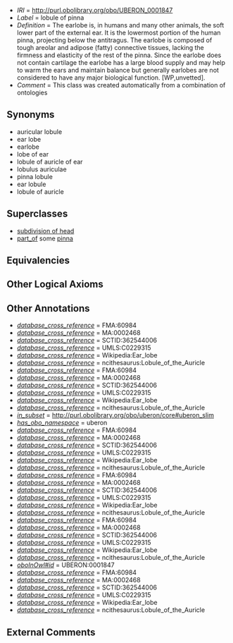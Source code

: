  * *IRI* = http://purl.obolibrary.org/obo/UBERON_0001847
 * *Label* = lobule of pinna
 * *Definition* = The earlobe is, in humans and many other animals, the soft lower part of the external ear. It is the lowermost portion of the human pinna, projecting below the antitragus. The earlobe is composed of tough areolar and adipose (fatty) connective tissues, lacking the firmness and elasticity of the rest of the pinna. Since the earlobe does not contain cartilage the earlobe has a large blood supply and may help to warm the ears and maintain balance but generally earlobes are not considered to have any major biological function. [WP,unvetted].
 * *Comment* = This class was created automatically from a combination of ontologies

## Synonyms

 * auricular lobule
 * ear lobe
 * earlobe
 * lobe of ear
 * lobule of auricle of ear
 * lobulus auriculae
 * pinna lobule
 * ear lobule
 * lobule of auricle

## Superclasses

 * [subdivision of head](../../UBERON/44/UBERON_0001444.md)
 * [part_of](../../BFO/50/BFO_0000050.md) some [pinna](../../UBERON/57/UBERON_0001757.md)

## Equivalencies


## Other Logical Axioms


## Other Annotations

 * *[database_cross_reference](../../ef/oboInOwl#hasDbXref.md)* = FMA:60984
 * *[database_cross_reference](../../ef/oboInOwl#hasDbXref.md)* = MA:0002468
 * *[database_cross_reference](../../ef/oboInOwl#hasDbXref.md)* = SCTID:362544006
 * *[database_cross_reference](../../ef/oboInOwl#hasDbXref.md)* = UMLS:C0229315
 * *[database_cross_reference](../../ef/oboInOwl#hasDbXref.md)* = Wikipedia:Ear_lobe
 * *[database_cross_reference](../../ef/oboInOwl#hasDbXref.md)* = ncithesaurus:Lobule_of_the_Auricle
 * *[database_cross_reference](../../ef/oboInOwl#hasDbXref.md)* = FMA:60984
 * *[database_cross_reference](../../ef/oboInOwl#hasDbXref.md)* = MA:0002468
 * *[database_cross_reference](../../ef/oboInOwl#hasDbXref.md)* = SCTID:362544006
 * *[database_cross_reference](../../ef/oboInOwl#hasDbXref.md)* = UMLS:C0229315
 * *[database_cross_reference](../../ef/oboInOwl#hasDbXref.md)* = Wikipedia:Ear_lobe
 * *[database_cross_reference](../../ef/oboInOwl#hasDbXref.md)* = ncithesaurus:Lobule_of_the_Auricle
 * *[in_subset](../../et/oboInOwl#inSubset.md)* = http://purl.obolibrary.org/obo/uberon/core#uberon_slim
 * *[has_obo_namespace](../../ce/oboInOwl#hasOBONamespace.md)* = uberon
 * *[database_cross_reference](../../ef/oboInOwl#hasDbXref.md)* = FMA:60984
 * *[database_cross_reference](../../ef/oboInOwl#hasDbXref.md)* = MA:0002468
 * *[database_cross_reference](../../ef/oboInOwl#hasDbXref.md)* = SCTID:362544006
 * *[database_cross_reference](../../ef/oboInOwl#hasDbXref.md)* = UMLS:C0229315
 * *[database_cross_reference](../../ef/oboInOwl#hasDbXref.md)* = Wikipedia:Ear_lobe
 * *[database_cross_reference](../../ef/oboInOwl#hasDbXref.md)* = ncithesaurus:Lobule_of_the_Auricle
 * *[database_cross_reference](../../ef/oboInOwl#hasDbXref.md)* = FMA:60984
 * *[database_cross_reference](../../ef/oboInOwl#hasDbXref.md)* = MA:0002468
 * *[database_cross_reference](../../ef/oboInOwl#hasDbXref.md)* = SCTID:362544006
 * *[database_cross_reference](../../ef/oboInOwl#hasDbXref.md)* = UMLS:C0229315
 * *[database_cross_reference](../../ef/oboInOwl#hasDbXref.md)* = Wikipedia:Ear_lobe
 * *[database_cross_reference](../../ef/oboInOwl#hasDbXref.md)* = ncithesaurus:Lobule_of_the_Auricle
 * *[database_cross_reference](../../ef/oboInOwl#hasDbXref.md)* = FMA:60984
 * *[database_cross_reference](../../ef/oboInOwl#hasDbXref.md)* = MA:0002468
 * *[database_cross_reference](../../ef/oboInOwl#hasDbXref.md)* = SCTID:362544006
 * *[database_cross_reference](../../ef/oboInOwl#hasDbXref.md)* = UMLS:C0229315
 * *[database_cross_reference](../../ef/oboInOwl#hasDbXref.md)* = Wikipedia:Ear_lobe
 * *[database_cross_reference](../../ef/oboInOwl#hasDbXref.md)* = ncithesaurus:Lobule_of_the_Auricle
 * *[oboInOwl#id](../../id/oboInOwl#id.md)* = UBERON:0001847
 * *[database_cross_reference](../../ef/oboInOwl#hasDbXref.md)* = FMA:60984
 * *[database_cross_reference](../../ef/oboInOwl#hasDbXref.md)* = MA:0002468
 * *[database_cross_reference](../../ef/oboInOwl#hasDbXref.md)* = SCTID:362544006
 * *[database_cross_reference](../../ef/oboInOwl#hasDbXref.md)* = UMLS:C0229315
 * *[database_cross_reference](../../ef/oboInOwl#hasDbXref.md)* = Wikipedia:Ear_lobe
 * *[database_cross_reference](../../ef/oboInOwl#hasDbXref.md)* = ncithesaurus:Lobule_of_the_Auricle

## External Comments

